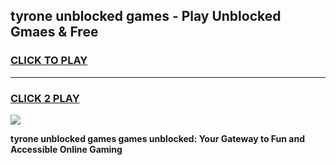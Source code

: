 
## tyrone unblocked games - Play Unblocked Gmaes & Free
<h3>
<a href="https://premium.freeplayer.one?title=tyrone_unblocked_games&ref=20F">CLICK TO PLAY</a></h3>
<hr>

<h3>
<a href="https://premium.freeplayer.one?title=tyrone_unblocked_games&ref=20F">CLICK 2 PLAY</a>
  
</h3>

<a href="https://premium.freeplayer.one?title=tyrone_unblocked_games&ref=20F/"><img src="https://clearcache.store/games.png"></a>


**tyrone unblocked games games unblocked: Your Gateway to Fun and Accessible Online Gaming**
